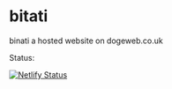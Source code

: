 # bitati
binati a hosted website on dogeweb.co.uk

Status:

[![Netlify Status](https://api.netlify.com/api/v1/badges/dd48ad9f-13d7-4e72-942f-bda80945a442/deploy-status)](https://app.netlify.com/sites/endearing-cupcake-f6688d/deploys)
